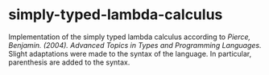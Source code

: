 # simply-typed-lambda-calculus
Implementation of the simply typed lambda calculus according to *Pierce, Benjamin. (2004). Advanced Topics in Types and Programming Languages.* Slight adaptations were made to the syntax of the language. In particular, parenthesis are added to the syntax.
